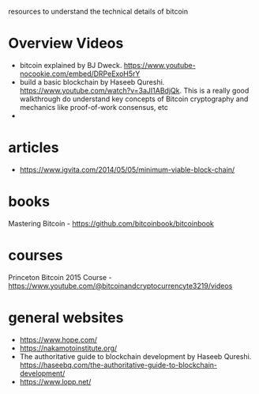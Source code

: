 resources to understand the technical details of bitcoin

# Overview Videos
- bitcoin explained by BJ Dweck.  https://www.youtube-nocookie.com/embed/DRPeExoH5rY
- build a basic blockchain by Haseeb Qureshi.  https://www.youtube.com/watch?v=3aJI1ABdjQk. This is a really good walkthrough do understand key concepts of Bitcoin cryptography and mechanics like proof-of-work consensus, etc
- 

# articles
- https://www.igvita.com/2014/05/05/minimum-viable-block-chain/

# books
Mastering Bitcoin - https://github.com/bitcoinbook/bitcoinbook

# courses
Princeton Bitcoin 2015 Course - https://www.youtube.com/@bitcoinandcryptocurrencyte3219/videos

# general websites 
- https://www.hope.com/
- https://nakamotoinstitute.org/
- The authoritative guide to blockchain development by Haseeb Qureshi. https://haseebq.com/the-authoritative-guide-to-blockchain-development/ 
- https://www.lopp.net/
